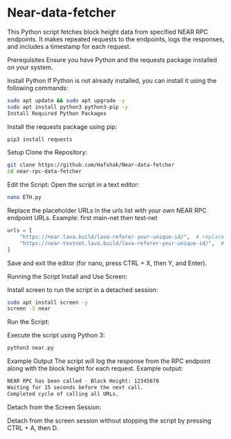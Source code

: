 # Near-data-fetcher
This Python script fetches block height data from specified NEAR RPC endpoints. It makes repeated requests to the endpoints, logs the responses, and includes a timestamp for each request.

Prerequisites
Ensure you have Python and the requests package installed on your system.

Install Python
If Python is not already installed, you can install it using the following commands:

```bash
sudo apt update && sudo apt upgrade -y
sudo apt install python3 python3-pip -y
Install Required Python Packages
```

Install the requests package using pip:

```bash
pip3 install requests
```

Setup
Clone the Repository:

```bash
git clone https://github.com/Hafxhak/Near-data-fetcher
cd near-rpc-data-fetcher
```
Edit the Script:
Open the script in a text editor:

```bash
nano ETH.py
```
Replace the placeholder URLs in the urls list with your own NEAR RPC endpoint URLs. Example: first main-net then test-net
```python
urls = [
    "https://near.lava.build/lava-referer-your-unique-id/",  # replace with your RPC
    "https://near-testnet.lava.build/lava-referer-your-unique-id/",  # replace with your RPC
]
```
Save and exit the editor (for nano, press CTRL + X, then Y, and Enter).

Running the Script
Install and Use Screen:

Install screen to run the script in a detached session:

```bash
sudo apt install screen -y
screen -S near
```
Run the Script:

Execute the script using Python 3:

```bash
python3 near.py
```
Example Output
The script will log the response from the RPC endpoint along with the block height for each request. Example output:

```bash
NEAR RPC has been called - Block Height: 12345678
Waiting for 15 seconds before the next call.
Completed cycle of calling all URLs.
```
Detach from the Screen Session:

Detach from the screen session without stopping the script by pressing CTRL + A, then D.